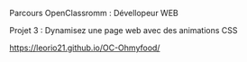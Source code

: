 Parcours OpenClassromm : Dévellopeur WEB

Projet 3 : Dynamisez une page web avec des animations CSS

https://leorio21.github.io/OC-Ohmyfood/